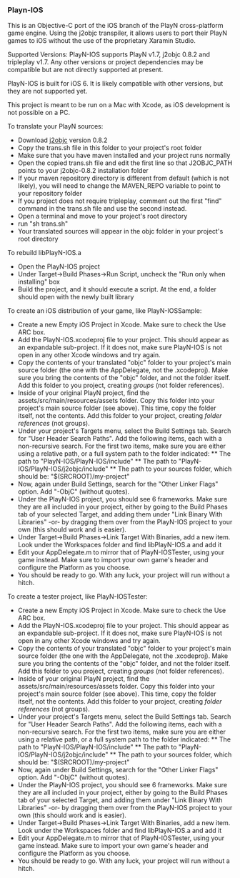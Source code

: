 ### Playn-IOS ###

This is an Objective-C port of the iOS branch of the PlayN cross-platform game engine. Using the j2objc transpiler, it allows users to port their PlayN games to iOS without the use of the proprietary Xaramin Studio.

Supported Versions:
PlayN-IOS supports PlayN v1.7, j2objc 0.8.2 and tripleplay v1.7. Any other versions or project dependencies may be compatible but are not directly supported at present.

PlayN-IOS is built for iOS 6. It is likely compatible with other versions, but they are not supported yet.

This project is meant to be run on a Mac with Xcode, as iOS development is not possible on a PC.

To translate your PlayN sources:
* Download [j2objc](http://code.google.com/p/j2objc/) version 0.8.2
* Copy the trans.sh file in this folder to your project's root folder
* Make sure that you have maven installed and your project runs normally
* Open the copied trans.sh file and edit the first line so that J2OBJC_PATH points to your j2objc-0.8.2 installation folder
* If your maven repository directory is different from default (which is not likely), you will need to change the MAVEN_REPO variable to point to your repository folder
* If you project does not require tripleplay, comment out the first "find" command in the trans.sh file and use the second instead.
* Open a terminal and move to your project's root directory
* run "sh trans.sh"
* Your translated sources will appear in the objc folder in your project's root directory


To rebuild libPlayN-IOS.a
* Open the PlayN-IOS project
* Under Target->Build Phases->Run Script, uncheck the "Run only when installing" box
* Build the project, and it should execute a script. At the end, a folder should open with the newly built library

To create an iOS distribution of your game, like PlayN-IOSSample:
* Create a new Empty iOS Project in Xcode. Make sure to check the Use ARC box.
* Add the PlayN-IOS.xcodeproj file to your project. This should appear as an expandable sub-project. If it does not, make sure PlayN-IOS is not open in any other Xcode windows and try again.
* Copy the contents of your translated "objc" folder to your project's main source folder (the one with the AppDelegate, not the .xcodeproj). Make sure you bring the contents of the "objc" folder, and not the folder itself. Add this folder to you project, creating *groups* (not folder references).
* Inside of your original PlayN project, find the assets/src/main/resources/assets folder. Copy this folder into your project's main source folder (see above). This time, copy the folder itself, not the contents. Add this folder to your project, creating *folder references* (not groups).
* Under your project's Targets menu, select the Build Settings tab. Search for "User Header Search Paths". Add the following items, each with a non-recursive search. For the first two items, make sure you are either using a relative path, or a full system path to the folder indicated:
** The path to "PlayN-IOS/PlayN-IOS/include"
** The path to "PlayN-IOS/PlayN-IOS/j2objc/include"
** The path to your sources folder, which should be: "$(SRCROOT)/my-project"
* Now, again under Build Settings, search for the "Other Linker Flags" option. Add "-ObjC" (without quotes).
* Under the PlayN-IOS project, you should see 6 frameworks. Make sure they are all included in your project, either by going to the Build Phases tab of your selected Target, and adding them under "Link Binary With Libraries" -or- by dragging them over from the PlayN-IOS project to your own (this should work and is easier).
* Under Target->Build Phases->Link Target With Binaries, add a new item. Look under the Workspaces folder and find libPlayN-IOS.a and add it
* Edit your AppDelegate.m to mirror that of PlayN-IOSTester, using your game instead. Make sure to import your own game's header and configure the Platform as you choose.
* You should be ready to go. With any luck, your project will run without a hitch.


To create a tester project, like PlayN-IOSTester:
* Create a new Empty iOS Project in Xcode. Make sure to check the Use ARC box.
* Add the PlayN-IOS.xcodeproj file to your project. This should appear as an expandable sub-project. If it does not, make sure PlayN-IOS is not open in any other Xcode windows and try again.
* Copy the contents of your translated "objc" folder to your project's main source folder (the one with the AppDelegate, not the .xcodeproj). Make sure you bring the contents of the "objc" folder, and not the folder itself. Add this folder to you project, creating *groups* (not folder references).
* Inside of your original PlayN project, find the assets/src/main/resources/assets folder. Copy this folder into your project's main source folder (see above). This time, copy the folder itself, not the contents. Add this folder to your project, creating *folder references* (not groups).
* Under your project's Targets menu, select the Build Settings tab. Search for "User Header Search Paths". Add the following items, each with a non-recursive search. For the first two items, make sure you are either using a relative path, or a full system path to the folder indicated:
** The path to "PlayN-IOS/PlayN-IOS/include"
** The path to "PlayN-IOS/PlayN-IOS/j2objc/include"
** The path to your sources folder, which should be: "$(SRCROOT)/my-project"
* Now, again under Build Settings, search for the "Other Linker Flags" option. Add "-ObjC" (without quotes).
* Under the PlayN-IOS project, you should see 6 frameworks. Make sure they are all included in your project, either by going to the Build Phases tab of your selected Target, and adding them under "Link Binary With Libraries" -or- by dragging them over from the PlayN-IOS project to your own (this should work and is easier).
* Under Target->Build Phases->Link Target With Binaries, add a new item. Look under the Workspaces folder and find libPlayN-IOS.a and add it
* Edit your AppDelegate.m to mirror that of PlayN-IOSTester, using your game instead. Make sure to import your own game's header and configure the Platform as you choose.
* You should be ready to go. With any luck, your project will run without a hitch.
